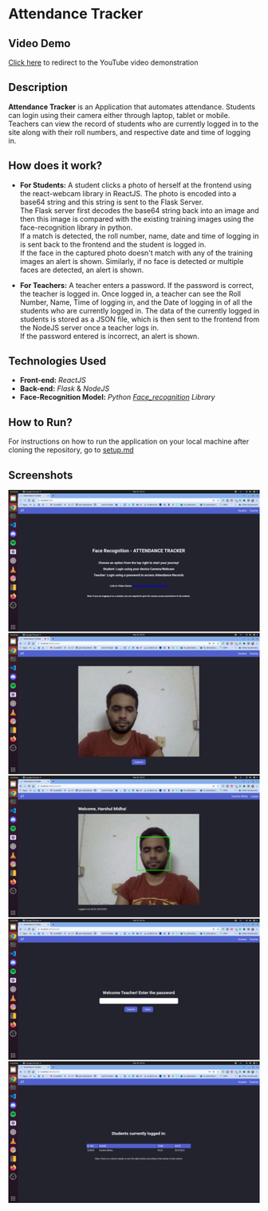 # Attendance Tracker

## Video Demo

[Click here](https://youtu.be/2mbSjsMOrkM) to redirect to the YouTube video demonstration

## Description

**Attendance Tracker** is an Application that automates attendance. Students can login using their camera either through laptop, tablet or mobile. Teachers can view the record of students who are currently logged in to the site along with their roll numbers, and respective date and time of logging in.


## How does it work?

* **For Students:** 
 A student clicks a photo of herself at the frontend using the react-webcam library in ReactJS. The photo is encoded into a base64 string and this string is sent to the Flask Server. <br/>
 The Flask server first decodes the base64 string back into an image and then this image is compared with the existing training images using the face-recognition library in python. <br/>
 If a match is detected, the roll number, name, date and time of logging in is sent back to the frontend and the student is logged in.<br/> 
 If the face in the captured photo doesn't match with any of the training images an alert is shown.
 Similarly, if no face is detected or multiple faces are detected, an alert is shown.

* **For Teachers:** A teacher enters a password. If the password is correct, the teacher is logged in. Once logged in, a teacher can see the Roll Number, Name, Time of logging in, and the Date of logging in of all the students who are currently logged in. The data of the currently logged in students is stored as a JSON file, which is then sent to the frontend from the NodeJS server once a teacher logs in.<br/>
If the password entered is incorrect, an alert is shown.

## Technologies Used

* **Front-end:** *ReactJS*
* **Back-end:** *Flask* & *NodeJS*
* **Face-Recognition Model:** *Python [Face_recognition](https://github.com/ageitgey/face_recognition) Library*  

## How to Run?

For instructions on how to run the application on your local machine after cloning the repository, go to [setup.md](setup.md)

## Screenshots
![homepage](screenshots/homepage.png)<br/>
![student](screenshots/student.png)<br/>
![welcome](screenshots/welcome.png)<br/>
![teacher_login](screenshots/teacher_login.png)<br/>
![teacher](screenshots/teacher.png)
